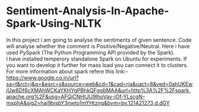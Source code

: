 # Sentiment-Analysis-In-Apache-Spark-Using-NLTK
In this project i am going to analyse the sentiments of given sentence. Code will analyse whether the comment is Positive/Negative/Neutral. 
Here i have used PySpark (The Python Programming API provided by the Spark).<br>
I have installed temperory standalone Spark on Ubuntu for experiments. If you want to develop it further for mass load you can connect it to clusters.<br>
For more information about spark refere this link:-
https://www.google.co.in/url?sa=t&rct=j&q=&esrc=s&source=web&cd=1&cad=rja&uact=8&ved=0ahUKEwjUw8Df6cXMAhWCKaYKHYgPBhkQFggbMAA&url=http%3A%2F%2Fspark.apache.org%2F&usg=AFQjCNHtJU9lhoVav-iOf-YLscgN-mxphA&sig2=haj9bisbY3nwto1mYHtzng&bvm=bv.121421273,d.dGY
